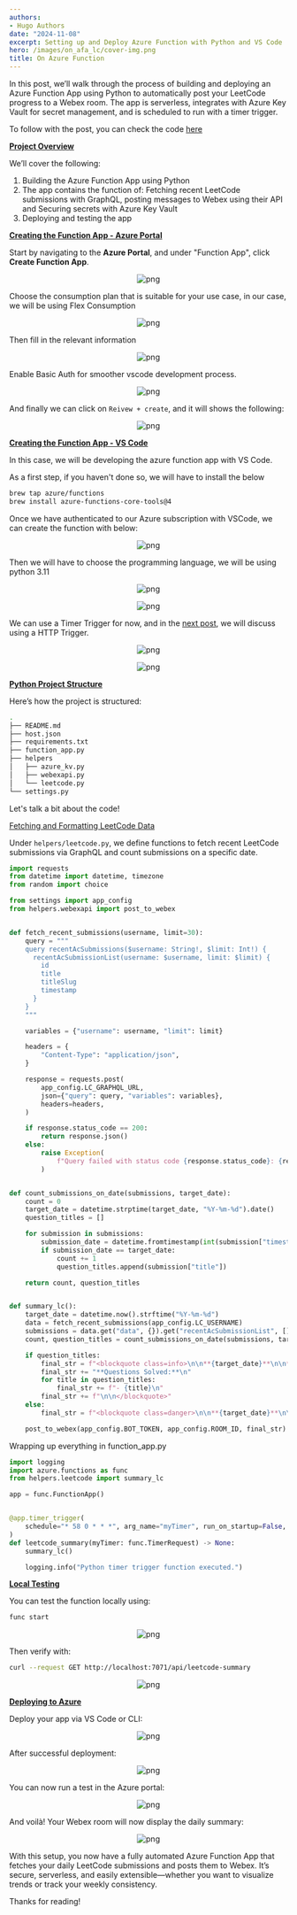```yaml
---
authors:
- Hugo Authors
date: "2024-11-08"
excerpt: Setting up and Deploy Azure Function with Python and VS Code
hero: /images/on_afa_lc/cover-img.png
title: On Azure Function
---
```


In this post, we’ll walk through the process of building and deploying an Azure Function App using Python to automatically post your LeetCode progress to a Webex room. The app is serverless, integrates with Azure Key Vault for secret management, and is scheduled to run with a timer trigger.

To follow with the post, you can check the code [here](https://github.com/FISHWONGY/afa-leetcode/tree/main/data-summary)

<u><b>Project Overview</b></u>

We’ll cover the following:

1. Building the Azure Function App using Python  
2. The app contains the function of: Fetching recent LeetCode submissions with GraphQL, posting messages to Webex using their API and Securing secrets with Azure Key Vault  
3. Deploying and testing the app  

<u><b>Creating the Function App - Azure Portal</b></u>

Start by navigating to the **Azure Portal**, and under "Function App", click **Create Function App**.

<p align="center">
<img alt='png' src='/images/on_afa_lc/afa-create1.png'/>
</p>

Choose the consumption plan that is suitable for your use case, in our case, we will be using Flex Consumption

<p align="center">
<img alt='png' src='/images/on_afa_lc/afa-create2.png'/>
</p>

Then fill in the relevant information

<p align="center">
<img alt='png' src='/images/on_afa_lc/afa-create3.png'/>
</p>

Enable Basic Auth for smoother vscode development process.

<p align="center">
<img alt='png' src='/images/on_afa_lc/afa-create4.png'/>
</p>

And finally we can click on `Reivew + create`, and it will shows the following:

<p align="center">
<img alt='png' src='/images/on_afa_lc/afa-create5.png'/>
</p>

<u><b>Creating the Function App - VS Code</b></u>

In this case, we will be developing the azure function app with VS Code.

As a first step, if you haven't done so, we will have to install the below
```bash
brew tap azure/functions
brew install azure-functions-core-tools@4
```

Once we have authenticated to our Azure subscription with VSCode, we can create the function with below:

<p align="center">
<img alt='png' src='/images/on_afa_lc/afa-create-vscode1.png'/>
</p>

Then we will have to choose the programming language, we will be using python 3.11

<p align="center">
<img alt='png' src='/images/on_afa_lc/afa-create-vscode2.png'/>
</p>

<p align="center">
<img alt='png' src='/images/on_afa_lc/afa-create-vscode3.png'/>
</p>

We can use a Timer Trigger for now, and in the [next post](https://fishwongy.github.io/post/20241218_adf_lc), we will discuss using a HTTP Trigger.

<p align="center">
<img alt='png' src='/images/on_afa_lc/afa-create-vscode4.png'/>
</p>

<p align="center">
<img alt='png' src='/images/on_afa_lc/afa-create-vscode5.png'/>
</p>

<u><b>Python Project Structure</b></u>

Here’s how the project is structured:

```bash
.
├── README.md
├── host.json
├── requirements.txt
├── function_app.py
├── helpers
│   ├── azure_kv.py
│   ├── webexapi.py
│   └── leetcode.py
└── settings.py
```

Let's talk a bit about the code!

<u>Fetching and Formatting LeetCode Data</u>

Under `helpers/leetcode.py`, we define functions to fetch recent LeetCode submissions via GraphQL and count submissions on a specific date.

```python
import requests
from datetime import datetime, timezone
from random import choice

from settings import app_config
from helpers.webexapi import post_to_webex


def fetch_recent_submissions(username, limit=30):
    query = """
    query recentAcSubmissions($username: String!, $limit: Int!) {
      recentAcSubmissionList(username: $username, limit: $limit) {
        id
        title
        titleSlug
        timestamp
      }
    }
    """

    variables = {"username": username, "limit": limit}

    headers = {
        "Content-Type": "application/json",
    }

    response = requests.post(
        app_config.LC_GRAPHQL_URL,
        json={"query": query, "variables": variables},
        headers=headers,
    )

    if response.status_code == 200:
        return response.json()
    else:
        raise Exception(
            f"Query failed with status code {response.status_code}: {response.text}"
        )


def count_submissions_on_date(submissions, target_date):
    count = 0
    target_date = datetime.strptime(target_date, "%Y-%m-%d").date()
    question_titles = []

    for submission in submissions:
        submission_date = datetime.fromtimestamp(int(submission["timestamp"])).date()
        if submission_date == target_date:
            count += 1
            question_titles.append(submission["title"])

    return count, question_titles


def summary_lc():
    target_date = datetime.now().strftime("%Y-%m-%d")
    data = fetch_recent_submissions(app_config.LC_USERNAME)
    submissions = data.get("data", {}).get("recentAcSubmissionList", [])
    count, question_titles = count_submissions_on_date(submissions, target_date)

    if question_titles:
        final_str = f"<blockquote class=info>\n\n**{target_date}**\n\n**Number of LeetCode Questions Solved:** {count}\n\n"
        final_str += "**Questions Solved:**\n"
        for title in question_titles:
            final_str += f"- {title}\n"
        final_str += f"\n\n</blockquote>"
    else:
        final_str = f"<blockquote class=danger>\n\n**{target_date}**\n\n**NO LeetCode Questions Solved**\n\n</blockquote>"

    post_to_webex(app_config.BOT_TOKEN, app_config.ROOM_ID, final_str)

```


Wrapping up everything in function_app.py

```python
import logging
import azure.functions as func
from helpers.leetcode import summary_lc

app = func.FunctionApp()


@app.timer_trigger(
    schedule="* 58 0 * * *", arg_name="myTimer", run_on_startup=False, use_monitor=False
)
def leetcode_summary(myTimer: func.TimerRequest) -> None:
    summary_lc()

    logging.info("Python timer trigger function executed.")
```


<u><b>Local Testing</b></u>

You can test the function locally using:

```bash
func start
```

<p align="center"> 
<img alt='png' src='/images/on_afa_lc/func-start.png'/> 
</p>

Then verify with:
```bash
curl --request GET http://localhost:7071/api/leetcode-summary
```

<p align="center"> 
<img alt='png' src='/images/on_afa_lc/vscode-test-success.png'/> 
</p>

<u><b>Deploying to Azure</b></u>

Deploy your app via VS Code or CLI:
<p align="center"> <img alt='png' src='/images/on_afa_lc/vscode-deploy-start.png'/> </p>

After successful deployment:
<p align="center"> <img alt='png' src='/images/on_afa_lc/deploy-complete.png'/> </p>

You can now run a test in the Azure portal:
<p align="center"> <img alt='png' src='/images/on_afa_lc/portal-test-output.png'/> </p>

And voilà! Your Webex room will now display the daily summary:

<p align="center"> 
<img alt='png' src='/images/on_afa_lc/webex-msg.png'/> 
</p>

With this setup, you now have a fully automated Azure Function App that fetches your daily LeetCode submissions and posts them to Webex. It’s secure, serverless, and easily extensible—whether you want to visualize trends or track your weekly consistency.

Thanks for reading!